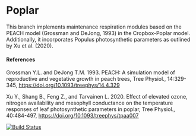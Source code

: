 # Poplar

This branch implements maintenance respiration modules based on the PEACH model (Grossman and DeJong, 1993) in the Cropbox-Poplar model. Additionally, it incorporates Populus photosynthetic parameters as outlined by Xu et al. (2020).


#### References
Grossman Y.L. and DeJong T.M. 1993. PEACH: A simulation model of reproductive and vegetative growth in peach trees, Tree Physiol., 14:329-345, https://doi.org/10.1093/treephys/14.4.329 

Xu Y., Shang B., Feng Z., and Tarvainen L. 2020. Effect of elevated ozone, nitrogen availability and mesophyll conductance on the temperature responses of leaf photosynthetic parameters in poplar, Tree Physiol., 40:484-497, https://doi.org/10.1093/treephys/tpaa007  

[![Build Status](https://github.com/junhyukjeon/Poplar.jl/actions/workflows/CI.yml/badge.svg?branch=master)](https://github.com/junhyukjeon/Poplar.jl/actions/workflows/CI.yml?query=branch%3Amaster)

